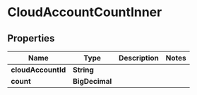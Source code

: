 

# CloudAccountCountInner


## Properties

| Name | Type | Description | Notes |
|------------ | ------------- | ------------- | -------------|
|**cloudAccountId** | **String** |  |  |
|**count** | **BigDecimal** |  |  |



